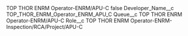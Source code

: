 <?xml version="1.0" encoding="UTF-8"?>
<CustomMetadata xmlns="http://soap.sforce.com/2006/04/metadata" xmlns:xsi="http://www.w3.org/2001/XMLSchema-instance" xmlns:xsd="http://www.w3.org/2001/XMLSchema">
    <label>TOP THOR ENRM Operator-ENRM/APU-C</label>
    <protected>false</protected>
    <values>
        <field>Developer_Name__c</field>
        <value xsi:type="xsd:string">TOP_THOR_ENRM_Operator_ENRM_APU_C</value>
    </values>
    <values>
        <field>Queue__c</field>
        <value xsi:type="xsd:string">TOP THOR ENRM Operator-ENRM/APU-C</value>
    </values>
    <values>
        <field>Role__c</field>
        <value xsi:type="xsd:string">TOP THOR ENRM Operator-ENRM-Inspection/RCA/Project/APU-C</value>
    </values>
</CustomMetadata>
